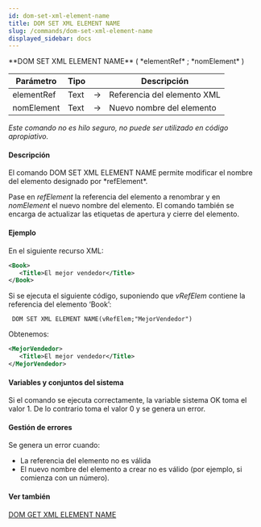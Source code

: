 ```yaml
---
id: dom-set-xml-element-name
title: DOM SET XML ELEMENT NAME
slug: /commands/dom-set-xml-element-name
displayed_sidebar: docs
---
```


<!--REF #_command_.DOM SET XML ELEMENT NAME.Syntax-->**DOM SET XML ELEMENT NAME** ( *elementRef* ; *nomElement* )<!-- END REF-->
<!--REF #_command_.DOM SET XML ELEMENT NAME.Params-->
| Parámetro | Tipo |  | Descripción |
| --- | --- | --- | --- |
| elementRef | Text | &#8594;  | Referencia del elemento XML |
| nomElement | Text | &#8594;  | Nuevo nombre del elemento |

<!-- END REF-->

*Este comando no es hilo seguro, no puede ser utilizado en código apropiativo.*


#### Descripción 

<!--REF #_command_.DOM SET XML ELEMENT NAME.Summary-->El comando DOM SET XML ELEMENT NAME  permite modificar el nombre del elemento designado por *refElement*.<!-- END REF-->

Pase en *refElement* la referencia del elemento a renombrar y en *nomElement* el nuevo nombre del elemento. El comando también se encarga de actualizar las etiquetas de apertura y cierre del elemento. 

#### Ejemplo 

En el siguiente recurso XML: 

```XML
<Book>
   <Title>El mejor vendedor</Title>
</Book>
```

Si se ejecuta el siguiente código, suponiendo que *vRefElem* contiene la referencia del elemento ‘Book’:

```4d
 DOM SET XML ELEMENT NAME(vRefElem;"MejorVendedor")
```

Obtenemos:

```XML
<MejorVendedor>
   <Title>El mejor vendedor</Title>
</MejorVendedor>
```

#### Variables y conjuntos del sistema 

Si el comando se ejecuta correctamente, la variable sistema OK toma el valor 1\. De lo contrario toma el valor 0 y se genera un error. 

#### Gestión de errores 

Se genera un error cuando:

* La referencia del elemento no es válida
* El nuevo nombre del elemento a crear no es válido (por ejemplo, si comienza con un número).

#### Ver también 

[DOM GET XML ELEMENT NAME](dom-get-xml-element-name.md)  